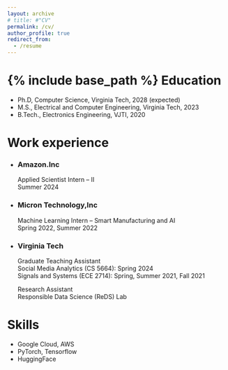 ```yaml
---
layout: archive
# title: #"CV"
permalink: /cv/
author_profile: true
redirect_from:
  - /resume
---
```

{% include base_path %}
Education
======
* Ph.D, Computer Science, Virginia Tech, 2028 (expected)
* M.S., Electrical and Computer Engineering, Virginia Tech, 2023
* B.Tech., Electronics Engineering, VJTI, 2020

Work experience
======
* ### **Amazon.Inc** 
  Applied Scientist Intern – II \
  Summer 2024

* ### **Micron Technology,Inc** 
  Machine Learning Intern – Smart Manufacturing and AI \
  Spring 2022, Summer 2022

* ### **Virginia Tech**
  Graduate Teaching Assistant \
  Social Media Analytics (CS 5664): Spring 2024 \
  Signals and Systems (ECE 2714): Spring, Summer 2021, Fall 2021 

  Research Assistant \
  Responsible Data Science (ReDS) Lab
  
Skills
======
* Google Cloud, AWS
* PyTorch, Tensorflow
* HuggingFace